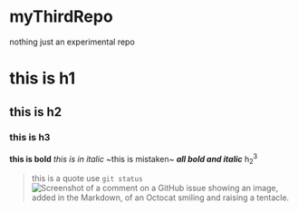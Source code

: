 # myThirdRepo
nothing just an experimental repo 
# this is h1
## this is h2
### this is h3
**this is bold**
*this is in italic*
~this is mistaken~
***all bold and italic***
h<sub>2</sub><sup>3</sup>
> this is a quote
use `git status`
![Screenshot of a comment on a GitHub issue showing an image, added in the Markdown, of an Octocat smiling and raising a tentacle.](https://myoctocat.com/assets/images/base-octocat.svg)

